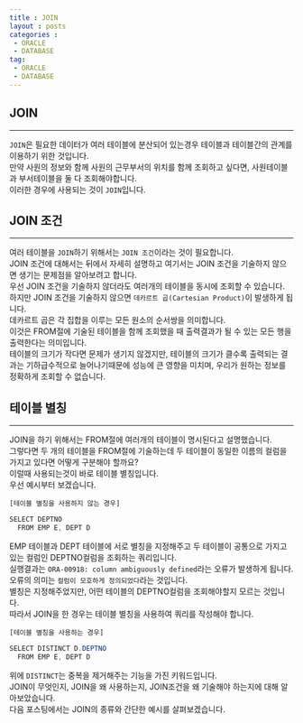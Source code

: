 ```yaml
---
title : JOIN
layout : posts
categories :
 - ORACLE
 - DATABASE
tag:
 - ORACLE
 - DATABASE
---
```


## __JOIN__
---
`JOIN`은 필요한 데이터가 여러 테이블에 분산되어 있는경우 테이블과 테이블간의 관계를 이용하기 위한 것입니다.<br>
만약 사원의 정보와 함께 사원의 근무부서의 위치를 함께 조회하고 싶다면, 사원테이블과 부서테이블을 둘 다 조회해야합니다.<br>
이러한 경우에 사용되는 것이 `JOIN`입니다.<br>

## __JOIN 조건__
---
여러 테이블을 `JOIN`하기 위해서는 `JOIN 조건`이라는 것이 필요합니다.<br>
JOIN 조건에 대해서는 뒤에서 자세히 설명하고 여기서는 JOIN 조건을 기술하지 않으면 생기는 문제점을 알아보려고 합니다.<br>
우선 JOIN 조건을 기술하지 않더라도 여러개의 테이블을 동시에 조회할 수 있습니다.<br>
하지만 JOIN 조건을 기술하지 않으면 `데카르트 곱(Cartesian Product)`이 발생하게 됩니다.<br>
데카르트 곱은 각 집합을 이루는 모든 원소의 순서쌍을 의미합니다.<br>
이것은 FROM절에 기술된 테이블을 함께 조회했을 때 출력결과가 될 수 있는 모든 행을 출력한다는 의미입니다.<br>
테이블의 크기가 작다면 문제가 생기지 않겠지만, 테이블의 크기가 클수록 출력되는 결과는 기하급수적으로 늘어나기때문에 성능에 큰 영향을 미치며, 우리가 원하는 정보를 정확하게 조회할 수 없습니다.<br>

## __테이블 별칭__
---
JOIN을 하기 위해서는 FROM절에 여러개의 테이블이 명시된다고 설명했습니다.<br>
그렇다면 두 개의 테이블을 FROM절에 기술하는데 두 테이블이 동일한 이름의 컬럼을 가지고 있다면 어떻게 구분해야 할까요?<br>
이럴때 사용되는것이 바로 테이블 별칭입니다.<br>
우선 예시부터 보겠습니다.

`[테이블 별칭을 사용하지 않는 경우]`
```JAVA
SELECT DEPTNO
  FROM EMP E, DEPT D
```
EMP 테이블과 DEPT 테이블에 서로 별칭을 지정해주고 두 테이블이 공통으로 가지고 있는 컬럼인 DEPTNO컬럼을 조회하는 쿼리입니다.<br>
실행결과는 `ORA-00918: column ambiguously defined`라는 오류가 발생하게 됩니다.<br>
오류의 의미는 `컬럼이 모호하게 정의되었다`라는 것입니다.<br>
별칭은 지정해주었지만, 어떤 테이블의 DEPTNO컬럼을 조회해야할지 모르는 것입니다.<br>
따라서 JOIN을 한 경우는 테이블 별칭을 사용하여 쿼리를 작성해야 합니다.<br>

`[테이블 별칭을 사용하는 경우]`
```JAVA
SELECT DISTINCT D.DEPTNO
  FROM EMP E, DEPT D
```
위에 `DISTINCT`는 중복을 제거해주는 기능을 가진 키워드입니다.<BR>
JOIN이 무엇인지, JOIN을 왜 사용하는지, JOIN조건을 왜 기술해야 하는지에 대해 알아보았습니다.<BR>
다음 포스팅에서는 JOIN의 종류와 간단한 예시를 살펴보겠습니다.<BR>
